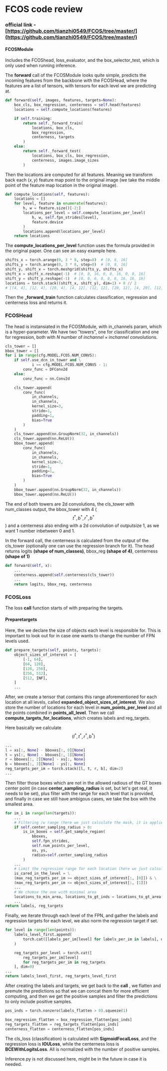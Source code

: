 # FCOS code review
### official link - [https://github.com/tianzhi0549/FCOS/tree/master/](https://github.com/tianzhi0549/FCOS/tree/master/)

#### FCOSModule

Includes the FCOShead, loss_evaluator, and the box_selector_test, which is only used when running inference.

The **forward** call of the FCOSModule looks quite simple, predicts the incoming features from the backbone with the FCOSHead, where the features are a list of tensors, with tensors for each level we are predicting at.

````python
def forward(self, images, features, targets=None):
    box_cls, box_regression, centerness = self.head(features)
    locations = self.compute_locations(features)

    if self.training:
        return self._forward_train(
            locations, box_cls, 
            box_regression, 
            centerness, targets
        )
    else:
        return self._forward_test(
            locations, box_cls, box_regression, 
            centerness, images.image_sizes
        )
````

Then the locations are computed for all features. Meaning we transform back each $(x,y)$ feature map point to the original image (we take the middle point of the feature map location in the original image). 

````python
def compute_locations(self, features):
    locations = []
    for level, feature in enumerate(features):
        h, w = feature.size()[-2:]
        locations_per_level = self.compute_locations_per_level(
            h, w, self.fpn_strides[level],
            feature.device
        )
        locations.append(locations_per_level)
    return locations
````
The **compute_locations_per_level** function uses the formula provided in the original paper. One can see an easy example here.

````python
shifts_x = torch.arange(0, 3 * 8, step=8)  # [0, 8, 16]
shifts_y = torch.arange(0, 3 * 8, step=8)  # [0, 8, 16]
shift_y, shift_x = torch.meshgrid(shifts_y, shifts_x)
shift_x = shift_x.reshape(-1)  # [0, 8, 16, 0, 8, 16, 0, 8, 16]
shift_y = shift_y.reshape(-1)  # [0, 0, 0, 8, 8, 8, 16, 16, 16]
locations = torch.stack((shift_x, shift_y), dim=1) + 8 // 2
# [[4, 4], [12, 4], [20, 4], [4, 12], [12, 12], [20, 12], [4, 20], [12, 20], [20, 20]]
````

Then the **_forward_train** function calculates classification, regression and centerness loss and returns it.



### FCOSHead

The head is instansiated in the FCOSModule, with in_channels param, which is a hyper-parameter. We have two "towers", one for classification and one for regression, both with $N$ number of $inchannel \times inchannel$  convolutions.

````python
cls_tower = []
bbox_tower = []
for i in range(cfg.MODEL.FCOS.NUM_CONVS):
    if self.use_dcn_in_tower and \
            i == cfg.MODEL.FCOS.NUM_CONVS - 1:
        conv_func = DFConv2d
    else:
        conv_func = nn.Conv2d

    cls_tower.append(
        conv_func(
            in_channels,
            in_channels,
            kernel_size=3,
            stride=1,
            padding=1,
            bias=True
        )
    )
    cls_tower.append(nn.GroupNorm(32, in_channels))
    cls_tower.append(nn.ReLU())
    bbox_tower.append(
        conv_func(
            in_channels,
            in_channels,
            kernel_size=3,
            stride=1,
            padding=1,
            bias=True
        )
    )
    bbox_tower.append(nn.GroupNorm(32, in_channels))
    bbox_tower.append(nn.ReLU())
````

The end of both towers are 2d convolutions, the cls_tower with num_classes output, the bbox_tower with 4 ($$t^*, b^*, r^*, b^*$$) and a centerness also ending with a 2d convolution of outputsize 1, as we want 1 number inbetween 0 and 1.

In the forward call, the centerness is calculated from the output of the cls_tower (optionally one can use the regression branch for it). The head returns logits **(shape of num_classes)**, bbox_reg **(shape of 4)**, centerness **(shape of 1)**

````python
def forward(self, x):
    ...
    centerness.append(self.centerness(cls_tower))
    ...
    return logits, bbox_reg, centerness
````

### FCOSLoss

The loss **call** function starts of with preparing the targets.

#### Preparetargets

Here, the we declare the size of objects each level is responsible for. This is important to look out for in case one wants to change the number of FPN levels used.

````python
def prepare_targets(self, points, targets):
    object_sizes_of_interest = [
        [-1, 64],
        [64, 128],
        [128, 256],
        [256, 512],
        [512, INF],
    ]
    ...
````

After, we create a tensor that contains this range aforementioned for each location at all levels, called **expanded_object_sizes_of_interest**. We also store the number of locations for each level in **num_points_per_level** and all the points combined in **points_all_level**. Then we call **compute_targets_for_locations**, which creates labels and reg_targets.

Here basically we calculate $$(l^*, t^*, r^*, b^*)$$

````python
...
l = xs[:, None] - bboxes[:, 0][None]
t = ys[:, None] - bboxes[:, 1][None]
r = bboxes[:, 2][None] - xs[:, None]
b = bboxes[:, 3][None] - ys[:, None]
reg_targets_per_im = torch.stack([l, t, r, b], dim=2)
...
````

Then filter those boxes which are not in the allowed radious of the GT boxes center point (in case **center_sampling_radius** is set, but let's get real, it needs to be set), plus filter with the range for each level that is provided, and finally in case we still have ambigous cases, we take the box with the smallest area.

````python
for im_i in range(len(targets)):
    ...
    # Filtering /w range (here we just calculate the mask, it is applied later)
    if self.center_sampling_radius > 0:
        is_in_boxes = self.get_sample_region(
            bboxes,
            self.fpn_strides,
            self.num_points_per_level,
            xs, ys,
            radius=self.center_sampling_radius
        )
    ...
    # Limit the regression range for each location (here we just calculate the mask, it is applied later)
    is_cared_in_the_level = \
    (max_reg_targets_per_im >= object_sizes_of_interest[:, [0]]) & \
    (max_reg_targets_per_im <= object_sizes_of_interest[:, [1]])
    ...
    # We choose the one with minimal area
    locations_to_min_area, locations_to_gt_inds = locations_to_gt_area.min(dim=1)
    ...
return labels, reg_targets
````

Finally, we iterate through each level of the FPN, and gather the labels and regression targets for each level, we also norm the regression target if set. 

````python
for level in range(len(points)):
    labels_level_first.append(
        torch.cat([labels_per_im[level] for labels_per_im in labels], dim=0)
    )

    reg_targets_per_level = torch.cat([
        reg_targets_per_im[level]
        for reg_targets_per_im in reg_targets
    ], dim=0)
...
return labels_level_first, reg_targets_level_first
````

After creating the labels and targets, we get back to the **call** , we flatten and premute the predictions so that we can concat them for more efficient computing, and then we get the positive samples and filter the predictions to only include positive samples.

````python
pos_inds = torch.nonzero(labels_flatten > 0).squeeze(1)

box_regression_flatten = box_regression_flatten[pos_inds]
reg_targets_flatten = reg_targets_flatten[pos_inds]
centerness_flatten = centerness_flatten[pos_inds]
````

The cls_loss (classification) is calculated with **SigmoidFocalLoss**, and the regression loss is **IOULoss**, while the centerness loss is **BCEWithLogitsLoss**. All is normalized with the number of positive samples.

Inference.py is not discussed here, might be in the future in case it is needed.